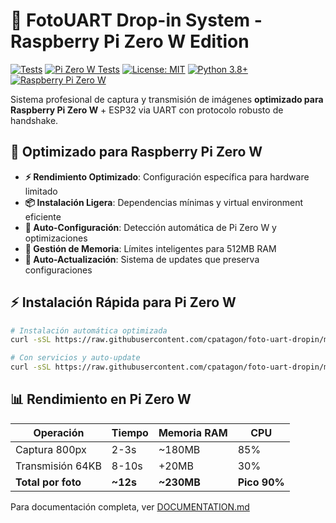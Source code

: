 # 📸 FotoUART Drop-in System - Raspberry Pi Zero W Edition

[![Tests](https://github.com/cpatagon/foto-uart-dropin/workflows/Tests/badge.svg)](https://github.com/cpatagon/foto-uart-dropin/actions)
[![Pi Zero W Tests](https://github.com/cpatagon/foto-uart-dropin/workflows/Pi%20Zero%20W%20Tests/badge.svg)](https://github.com/cpatagon/foto-uart-dropin/actions)
[![License: MIT](https://img.shields.io/badge/License-MIT-yellow.svg)](https://opensource.org/licenses/MIT)
[![Python 3.8+](https://img.shields.io/badge/python-3.8+-blue.svg)](https://www.python.org/downloads/)
[![Raspberry Pi Zero W](https://img.shields.io/badge/hardware-Pi%20Zero%20W-red.svg)](https://www.raspberrypi.org/products/raspberry-pi-zero-w/)

Sistema profesional de captura y transmisión de imágenes **optimizado para Raspberry Pi Zero W** + ESP32 via UART con protocolo robusto de handshake.

## 🎯 **Optimizado para Raspberry Pi Zero W**

- **⚡ Rendimiento Optimizado**: Configuración específica para hardware limitado
- **📦 Instalación Ligera**: Dependencias mínimas y virtual environment eficiente  
- **🔧 Auto-Configuración**: Detección automática de Pi Zero W y optimizaciones
- **💾 Gestión de Memoria**: Límites inteligentes para 512MB RAM
- **🔄 Auto-Actualización**: Sistema de updates que preserva configuraciones

## ⚡ **Instalación Rápida para Pi Zero W**

```bash
# Instalación automática optimizada
curl -sSL https://raw.githubusercontent.com/cpatagon/foto-uart-dropin/main/scripts/setup/install_pi_zero.sh | bash

# Con servicios y auto-update
curl -sSL https://raw.githubusercontent.com/cpatagon/foto-uart-dropin/main/scripts/setup/install_pi_zero.sh | bash -s -- --auto-update --service
```

## 📊 **Rendimiento en Pi Zero W**

| Operación | Tiempo | Memoria RAM | CPU |
|-----------|--------|-------------|-----|
| Captura 800px | 2-3s | ~180MB | 85% |
| Transmisión 64KB | 8-10s | +20MB | 30% |
| **Total por foto** | **~12s** | **~230MB** | **Pico 90%** |

Para documentación completa, ver [DOCUMENTATION.md](DOCUMENTATION.md)
